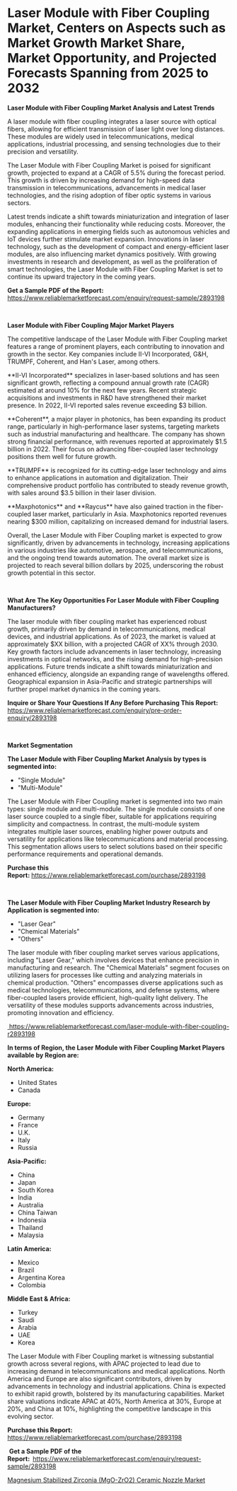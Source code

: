 <p><h1>Laser Module with Fiber Coupling Market, Centers on Aspects such as Market Growth Market Share, Market Opportunity, and Projected Forecasts Spanning from 2025 to 2032</h1></p><p><strong>Laser Module with Fiber Coupling Market Analysis and Latest Trends</strong></p>
<p><p>A laser module with fiber coupling integrates a laser source with optical fibers, allowing for efficient transmission of laser light over long distances. These modules are widely used in telecommunications, medical applications, industrial processing, and sensing technologies due to their precision and versatility.</p><p>The Laser Module with Fiber Coupling Market is poised for significant growth, projected to expand at a CAGR of 5.5% during the forecast period. This growth is driven by increasing demand for high-speed data transmission in telecommunications, advancements in medical laser technologies, and the rising adoption of fiber optic systems in various sectors. </p><p>Latest trends indicate a shift towards miniaturization and integration of laser modules, enhancing their functionality while reducing costs. Moreover, the expanding applications in emerging fields such as autonomous vehicles and IoT devices further stimulate market expansion. Innovations in laser technology, such as the development of compact and energy-efficient laser modules, are also influencing market dynamics positively. With growing investments in research and development, as well as the proliferation of smart technologies, the Laser Module with Fiber Coupling Market is set to continue its upward trajectory in the coming years.</p></p>
<p><strong>Get a Sample PDF of the Report:&nbsp;</strong> <a href="https://www.reliablemarketforecast.com/enquiry/request-sample/2893198?utm_campaign=2397&utm_medium=2&utm_source=Github&utm_content=ia&utm_term=15032025&utm_id=laser-module-with-fiber-coupling">https://www.reliablemarketforecast.com/enquiry/request-sample/2893198</a></p>
<p>&nbsp;</p>
<p><strong>Laser Module with Fiber Coupling Major Market Players</strong></p>
<p><p>The competitive landscape of the Laser Module with Fiber Coupling market features a range of prominent players, each contributing to innovation and growth in the sector. Key companies include II-VI Incorporated, G&H, TRUMPF, Coherent, and Han's Laser, among others. </p><p>**II-VI Incorporated** specializes in laser-based solutions and has seen significant growth, reflecting a compound annual growth rate (CAGR) estimated at around 10% for the next few years. Recent strategic acquisitions and investments in R&D have strengthened their market presence. In 2022, II-VI reported sales revenue exceeding $3 billion.</p><p>**Coherent**, a major player in photonics, has been expanding its product range, particularly in high-performance laser systems, targeting markets such as industrial manufacturing and healthcare. The company has shown strong financial performance, with revenues reported at approximately $1.5 billion in 2022. Their focus on advancing fiber-coupled laser technology positions them well for future growth.</p><p>**TRUMPF** is recognized for its cutting-edge laser technology and aims to enhance applications in automation and digitalization. Their comprehensive product portfolio has contributed to steady revenue growth, with sales around $3.5 billion in their laser division. </p><p>**Maxphotonics** and **Raycus** have also gained traction in the fiber-coupled laser market, particularly in Asia. Maxphotonics reported revenues nearing $300 million, capitalizing on increased demand for industrial lasers. </p><p>Overall, the Laser Module with Fiber Coupling market is expected to grow significantly, driven by advancements in technology, increasing applications in various industries like automotive, aerospace, and telecommunications, and the ongoing trend towards automation. The overall market size is projected to reach several billion dollars by 2025, underscoring the robust growth potential in this sector.</p></p>
<p>&nbsp;</p>
<p><strong>What Are The Key Opportunities For Laser Module with Fiber Coupling Manufacturers?</strong></p>
<p><p>The laser module with fiber coupling market has experienced robust growth, primarily driven by demand in telecommunications, medical devices, and industrial applications. As of 2023, the market is valued at approximately $XX billion, with a projected CAGR of XX% through 2030. Key growth factors include advancements in laser technology, increasing investments in optical networks, and the rising demand for high-precision applications. Future trends indicate a shift towards miniaturization and enhanced efficiency, alongside an expanding range of wavelengths offered. Geographical expansion in Asia-Pacific and strategic partnerships will further propel market dynamics in the coming years.</p></p>
<p><strong>Inquire or Share Your Questions If Any Before Purchasing This Report:</strong> <a href="https://www.reliablemarketforecast.com/enquiry/pre-order-enquiry/2893198?utm_campaign=2397&utm_medium=2&utm_source=Github&utm_content=ia&utm_term=15032025&utm_id=laser-module-with-fiber-coupling">https://www.reliablemarketforecast.com/enquiry/pre-order-enquiry/2893198</a></p>
<p>&nbsp;</p>
<p><strong>Market Segmentation</strong></p>
<p><strong>The Laser Module with Fiber Coupling Market Analysis by types is segmented into:</strong></p>
<p><ul><li>"Single Module"</li><li>"Multi-Module"</li></ul></p>
<p><p>The Laser Module with Fiber Coupling market is segmented into two main types: single module and multi-module. The single module consists of one laser source coupled to a single fiber, suitable for applications requiring simplicity and compactness. In contrast, the multi-module system integrates multiple laser sources, enabling higher power outputs and versatility for applications like telecommunications and material processing. This segmentation allows users to select solutions based on their specific performance requirements and operational demands.</p></p>
<p><strong>Purchase this Report:&nbsp;</strong><a href="https://www.reliablemarketforecast.com/purchase/2893198?utm_campaign=2397&utm_medium=2&utm_source=Github&utm_content=ia&utm_term=15032025&utm_id=laser-module-with-fiber-coupling">https://www.reliablemarketforecast.com/purchase/2893198</a></p>
<p>&nbsp;</p>
<p><strong>The Laser Module with Fiber Coupling Market Industry Research by Application is segmented into:</strong></p>
<p><ul><li>"Laser Gear"</li><li>"Chemical Materials"</li><li>"Others"</li></ul></p>
<p><p>The laser module with fiber coupling market serves various applications, including "Laser Gear," which involves devices that enhance precision in manufacturing and research. The "Chemical Materials" segment focuses on utilizing lasers for processes like cutting and analyzing materials in chemical production. "Others" encompasses diverse applications such as medical technologies, telecommunications, and defense systems, where fiber-coupled lasers provide efficient, high-quality light delivery. The versatility of these modules supports advancements across industries, promoting innovation and efficiency.</p></p>
<p><a href="https://www.reliablemarketforecast.com/laser-module-with-fiber-coupling-r2893198?utm_campaign=2397&utm_medium=2&utm_source=Github&utm_content=ia&utm_term=15032025&utm_id=laser-module-with-fiber-coupling">&nbsp;https://www.reliablemarketforecast.com/laser-module-with-fiber-coupling-r2893198</a></p>
<p><strong>In terms of Region, the Laser Module with Fiber Coupling Market Players available by Region are:</strong></p>
<p>
    <p> <strong> North America: </strong>
        <ul>
            <li>United States</li>
            <li>Canada</li>
        </ul>
        </p> 
    <p> <strong> Europe: </strong>
        <ul>
            <li>Germany</li>
            <li>France</li>
            <li>U.K.</li>
            <li>Italy</li>
            <li>Russia</li>
        </ul>
        </p> 
    <p> <strong> Asia-Pacific: </strong>
        <ul>
            <li>China</li>
            <li>Japan</li>
            <li>South Korea</li>
            <li>India</li>
            <li>Australia</li>
            <li>China Taiwan</li>
            <li>Indonesia</li>
            <li>Thailand</li>
            <li>Malaysia</li>
        </ul>
        </p> 
    <p> <strong> Latin America: </strong>
        <ul>
            <li>Mexico</li>
            <li>Brazil</li>
            <li>Argentina Korea</li>
            <li>Colombia</li>
        </ul>
        </p> 
    <p> <strong> Middle East & Africa: </strong>
        <ul>
            <li>Turkey</li>
            <li>Saudi</li>
            <li>Arabia</li>
            <li>UAE</li>
            <li>Korea</li>
        </ul>
    </p>
    </p>
<p><p>The Laser Module with Fiber Coupling market is witnessing substantial growth across several regions, with APAC projected to lead due to increasing demand in telecommunications and medical applications. North America and Europe are also significant contributors, driven by advancements in technology and industrial applications. China is expected to exhibit rapid growth, bolstered by its manufacturing capabilities. Market share valuations indicate APAC at 40%, North America at 30%, Europe at 20%, and China at 10%, highlighting the competitive landscape in this evolving sector.</p></p>
<p><strong>Purchase this Report: </strong><a href="https://www.reliablemarketforecast.com/purchase/2893198?utm_campaign=2397&utm_medium=2&utm_source=Github&utm_content=ia&utm_term=15032025&utm_id=laser-module-with-fiber-coupling">https://www.reliablemarketforecast.com/purchase/2893198</a></p>
<p>&nbsp;<strong>Get a Sample PDF of the Report:&nbsp;&nbsp;</strong><a href="https://www.reliablemarketforecast.com/enquiry/request-sample/2893198?utm_campaign=2397&utm_medium=2&utm_source=Github&utm_content=ia&utm_term=15032025&utm_id=laser-module-with-fiber-coupling">https://www.reliablemarketforecast.com/enquiry/request-sample/2893198</a></p>
<p><strong></strong></p>
<p><p><a href="https://github.com/FahadAhmed223/Market-Research-Report-List-1/blob/main/magnesium-stabilized-zirconia-mgo-zro2-ceramic-nozzle-market.md?utm_campaign=2397&utm_medium=2&utm_source=Github&utm_content=ia&utm_term=15032025&utm_id=laser-module-with-fiber-coupling">Magnesium Stabilized Zirconia (MgO-ZrO2) Ceramic Nozzle Market</a></p></p>